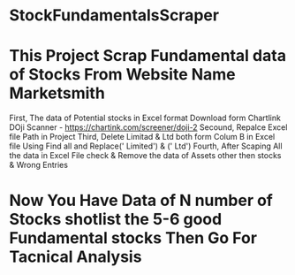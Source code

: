 # StockFundamentalsScraper
# This Project Scrap Fundamental data of Stocks From Website Name Marketsmith
First, The data of Potential stocks in Excel format Download form Chartlink DOji Scanner - https://chartink.com/screener/doji-2
Secound, Repalce Excel file Path in Project
Third, Delete Limitad & Ltd both form Colum B in Excel file Using Find all and Replace(' Limited') & (' Ltd')
Fourth, After Scaping All the data in Excel File check & Remove the data of Assets other then stocks & Wrong Entries
# Now You Have Data of N number of Stocks shotlist the 5-6 good Fundamental stocks Then Go For Tacnical Analysis
